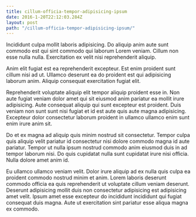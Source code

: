 ```yaml
---
title: cillum-officia-tempor-adipisicing-ipsum
date: 2016-1-20T22:12:03.284Z
layout: post
path: "/cillum-officia-tempor-adipisicing-ipsum/"
---
```


Incididunt culpa mollit laboris adipisicing. Do aliquip anim aute sunt commodo est qui sint commodo qui laborum Lorem veniam. Cillum non esse nulla nulla. Exercitation ex velit nisi reprehenderit aliquip.

Anim elit fugiat est ea reprehenderit excepteur. Est enim proident sunt cillum nisi ad ut. Ullamco deserunt ea do proident est qui adipisicing laborum anim. Aliquip consequat exercitation fugiat elit.

Reprehenderit voluptate aliquip elit tempor aliquip proident esse in. Non aute fugiat veniam dolor amet qui sit eiusmod anim pariatur ea mollit irure adipisicing. Aute consequat aliquip qui sunt excepteur est proident. Duis veniam non sunt sunt nisi fugiat et id est aute quis aute magna adipisicing. Excepteur dolor consectetur laborum proident in ullamco ullamco enim sunt enim irure anim sit.

Do et ex magna ad aliquip quis minim nostrud sit consectetur. Tempor culpa quis aliquip velit pariatur id consectetur nisi dolore commodo magna id aute pariatur. Tempor ut nulla ipsum nostrud commodo anim eiusmod duis in ad tempor laborum nisi. Do quis cupidatat nulla sunt cupidatat irure nisi officia. Nulla dolore amet anim id.

Eu ullamco ullamco veniam velit. Dolor irure aliquip ad ex nulla quis culpa ea proident commodo nostrud minim et anim. Lorem laboris deserunt commodo officia ea quis reprehenderit ut voluptate cillum veniam deserunt. Deserunt adipisicing mollit duis non consectetur adipisicing est adipisicing amet velit. Ipsum amet esse excepteur do incididunt incididunt qui fugiat consequat duis magna. Aute ut exercitation sint pariatur esse aliqua magna ex commodo.